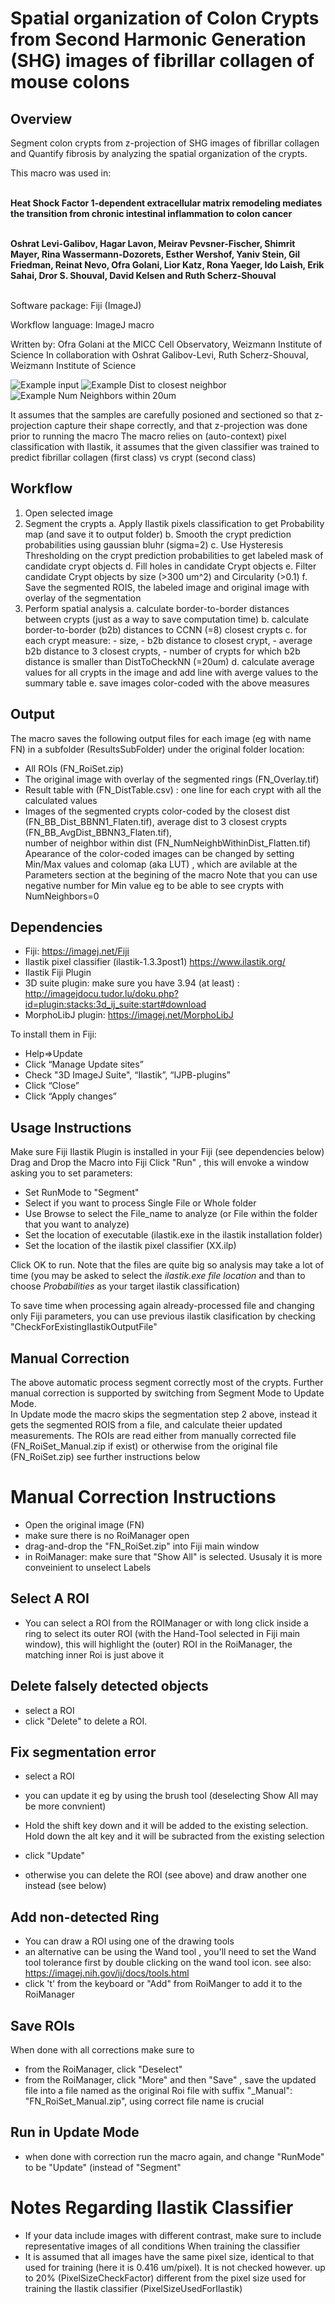 # Spatial organization of Colon Crypts from Second Harmonic Generation (SHG) images of fibrillar collagen of mouse colons  

## Overview

Segment colon crypts from z-projection of SHG images of fibrillar collagen and Quantify fibrosis by analyzing the spatial organization of the crypts.

This macro was used in:  <br/> <br/>
</p align="center">
	<strong>Heat Shock Factor 1-dependent extracellular matrix remodeling mediates the transition from chronic intestinal inflammation to colon cancer </strong><br/> <br/>
	</p>
	
</p align="center">
	<strong>Oshrat Levi-Galibov, Hagar Lavon, Meirav Pevsner-Fischer, Shimrit Mayer, Rina Wassermann-Dozorets, Esther Wershof, Yaniv Stein, Gil Friedman, Reinat Nevo,
Ofra Golani, Lior Katz, Rona Yaeger, Ido Laish, Erik Sahai, Dror S. Shouval, David Kelsen and Ruth Scherz-Shouval </strong><br/> <br/>
	</p>

Software package: Fiji (ImageJ)

Workflow language: ImageJ macro

Written by: Ofra Golani at the MICC Cell Observatory, Weizmann Institute of Science
In collaboration with Oshrat Galibov-Levi, Ruth Scherz-Shouval, Weizmann Institute of Science

![Example input](https://github.com/WIS-MICC-CellObservatory/Crypts_SpatialOrganization/blob/master/SampleData/Out/Hsf1_null_day20.png)
![Example Dist to closest neighbor](https://github.com/WIS-MICC-CellObservatory/Crypts_SpatialOrganization/blob/master/SampleData/Out/Hsf1_null_day20_BB_Dist_BBNN1_Flatten.png)
![Example Num Neighbors within 20um](https://github.com/WIS-MICC-CellObservatory/Crypts_SpatialOrganization/blob/master/SampleData/Out/Hsf1_null_day20_NumNeighbWithinDist_Flatten.png)

It assumes that the samples are carefully posioned and sectioned so that z-projection capture their shape correctly, and that z-projection was done prior to running the macro
The macro relies on (auto-context) pixel classification with Ilastik, it assumes that the given classifier was trained to predict fibrillar collagen (first class) vs crypt (second class)
  
## Workflow

1. Open selected image
2. Segment the crypts
	a. Apply Ilastik pixels classification to get Probability map (and save it to output folder)
  	b. Smooth the crypt prediction probabilities using gaussian bluhr (sigma=2) 
  	c. Use Hysteresis Thresholding on the crypt prediction probabilities to get labeled mask of candidate crypt objects
  	d. Fill holes in candidate Crypt objects
  	e. Filter candidate Crypt objects by size (>300 um^2) and Circularity (>0.1)
  	f. Save the segmented ROIS, the labeled image and original image with overlay of the segmentation
3. Perform spatial analysis
  	a. calculate border-to-border distances between crypts (just as a way to save computation time) 
  	b. calculate border-to-border (b2b) distances to CCNN (=8) closest crypts
  	c. for each crypt measure: 
  		- size, 
  		- b2b distance to closest crypt, 
  		- average b2b distance to 3 closest crypts, 
  		- number of crypts for which b2b distance is smaller than DistToCheckNN (=20um)
  	d. calculate average values for all crypts in the image and add line with averge values to the summary table
  	e. save images color-coded with the above measures
  	
## Output

The macro saves the following output files for each image (eg with name FN) in a subfolder (ResultsSubFolder) under the original folder location:  
- All ROIs (FN_RoiSet.zip)
- The original image with overlay of the segmented rings (FN_Overlay.tif) 
- Result table with (FN_DistTable.csv) : one line for each crypt with all the calculated values
- Images of the segmented crypts color-coded by the closest dist (FN_BB_Dist_BBNN1_Flaten.tif), average dist to 3 closest crypts (FN_BB_AvgDist_BBNN3_Flaten.tif),  
  number of neighbor within dist (FN_NumNeighbWithinDist_Flatten.tif) 
  Apearance of the color-coded images can be changed by setting Min/Max values and colomap (aka LUT) , which are avilable at the Parameters section at the begining of the macro
  Note that you can use negative number for Min value eg to be able to see crypts with NumNeighbors=0
  
## Dependencies
- Fiji: https://imagej.net/Fiji
- Ilastik pixel classifier (ilastik-1.3.3post1) https://www.ilastik.org/ 
- Ilastik Fiji Plugin 
- 3D suite plugin: make sure you have 3.94 (at least) : http://imagejdocu.tudor.lu/doku.php?id=plugin:stacks:3d_ij_suite:start#download 
- MorphoLibJ plugin: https://imagej.net/MorphoLibJ 

To install them in Fiji:
 - Help=>Update
 - Click “Manage Update sites”
 - Check "3D ImageJ Suite", “Ilastik”, “IJPB-plugins”
 - Click “Close”
 - Click “Apply changes”

##  Usage Instructions
Make sure Fiji Ilastik Plugin is installed in your Fiji (see dependencies below)
Drag and Drop the Macro into Fiji 
Click "Run" , this will envoke a window asking you to set parameters: 
- Set RunMode to "Segment"
- Select if you want to process Single File or Whole folder 
- Use Browse to select the File_name to analyze (or File within the folder that you want to analyze)
- Set the location of executable (ilastik.exe in the ilastik installation folder)
- Set the location of the ilastik pixel classifier (XX.ilp)
  
Click OK to run. Note that the files are quite big so analysis may take a lot of time
(you may be asked to select the *ilastik.exe file location* and than to choose *Probabilities* as your target ilastik classification)
  
To save time when processing again already-processed file and changing only Fiji parameters, 
you can use previous ilastik clasification by checking "CheckForExistingIlastikOutputFile"
  
##  Manual Correction
The above automatic process segment correctly most of the crypts. 
Further manual correction is supported by switching from Segment Mode to Update Mode.   
In Update mode the macro skips the segmentation step 2 above, instead it gets the segmented ROIS from a file, 
and calculate theier updated measurements. 
The ROIs are read either from manually corrected file (FN_RoiSet_Manual.zip if exist) or otherwise from the original file (FN_RoiSet.zip)
see further instructions below 
  
Manual Correction Instructions
==============================
- Open the original image (FN)
- make sure there is no RoiManager open
- drag-and-drop the "FN_RoiSet.zip" into Fiji main window 
- in RoiManager: make sure that "Show All" is selected. Ususaly it is more conveinient to unselect Labels 
  
Select A ROI
------------
- You can select a ROI from the ROIManager or with long click inside a ring to select its outer ROI (with the Hand-Tool selected in Fiji main window), 
  this will highlight the (outer) ROI in the RoiManager, the matching inner Roi is just above it
   
Delete falsely detected objects
-------------------------------
- select a ROI
- click "Delete" to delete a ROI. 
  
Fix segmentation error 
----------------------
- select a ROI
- you can update it eg by using the brush tool (deselecting Show All may be more convnient) 
- Hold the shift key down and it will be added to the existing selection. Hold down the alt key and it will be subracted from the existing selection
- click "Update"
  
- otherwise you can delete the ROI (see above) and draw another one instead (see below)
  
Add non-detected Ring
---------------------
- You can draw a ROI using one of the drawing tools 
- an alternative can be using the Wand tool , you'll need to set the Wand tool tolerance first by double clicking on the wand tool icon. 
  see also: https://imagej.nih.gov/ij/docs/tools.html
- click 't' from the keyboard or "Add" from RoiManger to add it to the RoiManager 
  
Save ROIs
---------
When done with all corrections make sure to 
- from the RoiManager, click "Deselect" 
- from the RoiManager, click "More" and then "Save" , save the updated file into a file named as the original Roi file with suffix "_Manual":  
  "FN_RoiSet_Manual.zip", using correct file name is crucial
    
Run in Update Mode
------------------
- when done with correction run the macro again, and change "RunMode" to be "Update" (instead of "Segment"
 
Notes Regarding Ilastik Classifier
==================================
- If your data include images with different contrast, make sure to include  representative images of all conditions When training the classifier
- It is assumed that all images have the same pixel size, identical to that used for training (here it is 0.416 um/pixel). It is not checked however. 
  up to 20% (PixelSizeCheckFactor) different from the pixel size used for training the Ilastik classifier (PixelSizeUsedForIlastik)
  
